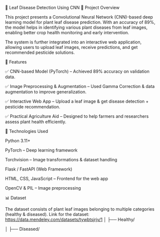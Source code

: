 
🌿 Leaf Disease Detection Using CNN
📌 Project Overview

This project presents a Convolutional Neural Network (CNN)-based deep learning model for plant leaf disease prediction.
With an accuracy of 89%, the model helps in identifying various plant diseases from leaf images, enabling better crop health monitoring and early intervention.

The system is further integrated into an interactive web application, allowing users to upload leaf images, receive predictions, and get recommended pesticide solutions.

🚀 Features

✅ CNN-based Model (PyTorch) – Achieved 89% accuracy on validation data.

✅ Image Preprocessing & Augmentation – Used Gamma Correction & data augmentation to improve generalization.

✅ Interactive Web App – Upload a leaf image & get disease detection + pesticide recommendation.

✅ Practical Agriculture Aid – Designed to help farmers and researchers assess plant health efficiently.

🧠 Technologies Used

Python 3.11+

PyTorch – Deep learning framework

Torchvision – Image transformations & dataset handling

Flask / FastAPI (Web Framework)

HTML, CSS, JavaScript – Frontend for the web app

OpenCV & PIL – Image preprocessing

📊 Dataset

The dataset consists of plant leaf images belonging to multiple categories (healthy & diseased).
Link for the dataset:
https://data.mendeley.com/datasets/tywbtsjrjv/1
│   ├── Healthy/

│   ├── Diseased/
